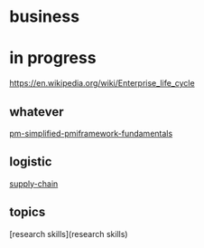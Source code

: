 # business

# in progress
https://en.wikipedia.org/wiki/Enterprise_life_cycle

## whatever
[pm-simplified-pmiframework-fundamentals](pm-simplified-pmiframework-fundamentals) 

## logistic
[supply-chain](supply-chain)

## topics
[research skills](research skills)
